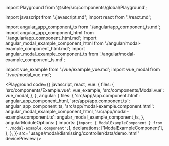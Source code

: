 import Playground from '@site/src/components/global/Playground';

import javascript from './javascript.md';
import react from './react.md';

import angular_app_component_ts from './angular/app_component_ts.md';
import angular_app_component_html from './angular/app_component_html.md';
import angular_modal_example_component_html from './angular/modal-example_component_html.md';
import angular_modal_example_component_ts from './angular/modal-example_component_ts.md';

import vue_example from './vue/example_vue.md';
import vue_modal from './vue/modal_vue.md';

<Playground
  code={{
    javascript,
    react,
    vue: {
      files: {
        'src/components/Example.vue': vue_example,
        'src/components/Modal.vue': vue_modal,
      },
    },
    angular: {
      files: {
        'src/app/app.component.html': angular_app_component_html,
        'src/app/app.component.ts': angular_app_component_ts,
        'src/app/modal-example.component.html': angular_modal_example_component_html,
        'src/app/modal-example.component.ts': angular_modal_example_component_ts,
      },
      angularModuleOptions: {
        imports: [`import { ModalExampleComponent } from './modal-example.component';`],
        declarations: ['ModalExampleComponent'],
      },
    },
  }}
  src="usage/modal/dismissing/controller/data/demo.html"
  devicePreview
/>

